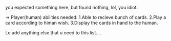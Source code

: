 you expected something here, but found nothing, lol, you idiot.

-> Player(human) abilities needed:
   1.Able to recieve bunch of cards.
   2.Play a card according to himan wish.
   3.Display the cards in hand to the human.
   
   
Le add anything else that u need to this list....

